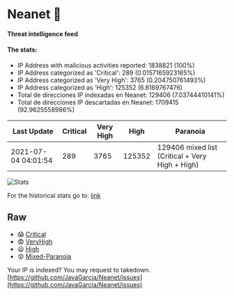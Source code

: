 # Neanet :hocho:
#### Threat intelligence feed
#### The stats:

- IP Address with malicious activities reported: 1838821 (100%)
- IP Address categorized as 'Critical':  289 (0.0157165923165%)
- IP Address categorized as 'Very High':  3765 (0.204750761493%)
- IP Address categorized as 'High':  125352 (6.8169767476)
- Total de direcciones IP indexadas en Neanet:  129406 (7.03744410141%)
- Total de direcciones IP descartadas en Neanet:  1709415 (92.9625558986%)

| Last Update | Critical | Very High | High | Paranoia |
| --- | --- | --- | --- | --- |
| 2021-07-04 04:01:54 | 289 | 3765 | 125352 | 129406 mixed list (Critical + Very High + High)|

![Stats](https://docs.google.com/spreadsheets/d/e/2PACX-1vSnaNMIXVabIpDJjufMlzH7poXnshF3mgd8Is1g9ytUEzVsP5my4Trn8f-xkoLLQ38xpL3HtmUexLo6/pubchart?oid=501124687&format=image)

For the historical stats go to: [link](/stats.csv)
## Raw
- :scream: [Critical](https://raw.githubusercontent.com/JavaGarcia/Neanet/master/blacklists/neanet_critical.txt)
- :fearful: [VeryHigh](https://raw.githubusercontent.com/JavaGarcia/Neanet/master/blacklists/neanet_veryHigh.txtt)
- :frowning: [High](https://raw.githubusercontent.com/JavaGarcia/Neanet/master/blacklists/neanet_high.txt)
- :dizzy_face: [Mixed-Paranoia](https://raw.githubusercontent.com/JavaGarcia/Neanet/master/blacklists/neanet_all.txt)


Your IP is indexed? You may request to takedown. [https://github.com/JavaGarcia/Neanet/issues](https://github.com/JavaGarcia/Neanet/issues)





















































































































































































































































































































































































































































































































































































































































































































































































































































































































































































































































































































































































































































































































































































































































































































































































































































































































































































































































































































































































































































































































































































































































































































































































































































































































































































































































































































































































































































































































































































































































































































































































































































































































































































































































































































































































































































































































































































































































































































































































































































































































































































































































































































































































































































































































































































































































































































































































































































































































































































































































































































































































































































































































































































































































































































































































































































































































































































































































































































































































































































































































































































































































































































































































































































































































































































































































































































































































































































































































































































































































































































































































































































































































































































































































































































































































